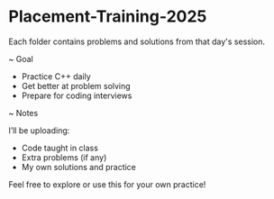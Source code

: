 # Placement-Training-2025

Each folder contains problems and solutions from that day's session.

~ Goal

- Practice C++ daily
- Get better at problem solving
- Prepare for coding interviews

~ Notes

I’ll be uploading:
- Code taught in class
- Extra problems (if any)
- My own solutions and practice

Feel free to explore or use this for your own practice!
